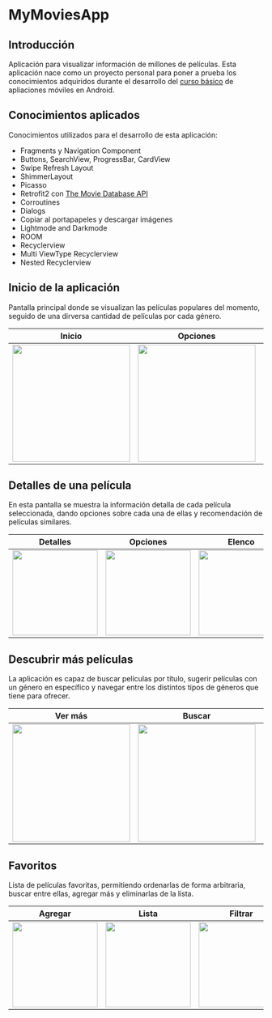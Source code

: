 # MyMoviesApp

## Introducción

Aplicación para visualizar información de millones de películas. Esta aplicación nace como un proyecto personal para poner a prueba los conocimientos adquiridos durante el desarrollo del <a href="https://github.com/RufenDev/CursoBasico" target="_blank">curso básico</a> de apliaciones móviles en Android.  

## Conocimientos aplicados

Conocimientos utilizados para el desarrollo de esta aplicación:

 - Fragments y Navigation Component
 - Buttons, SearchView, ProgressBar, CardView
 - Swipe Refresh Layout
 - ShimmerLayout
 - Picasso
 - Retrofit2 con <a href="https://www.themoviedb.org/" target="_blank">The Movie Database API</a>
 - Corroutines
 - Dialogs
 - Copiar al portapapeles y descargar imágenes
 - Lightmode and Darkmode
 - ROOM
 - Recyclerview
 - Multi ViewType Recyclerview
 - Nested Recyclerview

## Inicio de la aplicación

Pantalla principal donde se visualizan las películas populares del momento, seguido de una dirversa cantidad de películas por cada género.

| Inicio | Opciones | Descargar portada |
| :----: | :------: | :-------------: |
| <img align="center" width="232px" src="https://github.com/RufenDev/MyMoviesApp/assets/147002806/5f798824-dc0d-4614-9cd8-c010420ed413"/> | <img align="center" width="232px" src="https://github.com/RufenDev/MyMoviesApp/assets/147002806/f09d030a-b34d-4576-acf5-6ca60918700e"/> | <img align="center" width="232px" src="https://github.com/RufenDev/MyMoviesApp/assets/147002806/8dc55404-8645-4eb5-b83d-07e887046d11"/> |

## Detalles de una película

En esta pantalla se muestra la información detalla de cada película seleccionada, dando opciones sobre cada una de ellas y recomendación de películas similares.

| Detalles | Opciones | Elenco | Recomendados |
| :------: | :------: | :----: | :----------: | 
| <img align="center" width="168px" src="https://github.com/RufenDev/MyMoviesApp/assets/147002806/3922d253-a65c-4514-8583-ae34cbdafbaa"/> | <img align="center" width="168px" src="https://github.com/RufenDev/MyMoviesApp/assets/147002806/13872034-2764-433b-873d-a167cafbecaf"/> | <img align="center" width="168px" src="https://github.com/RufenDev/MyMoviesApp/assets/147002806/1ec71a76-6546-4f8a-bcf3-1eb8c408dfdc"/> | <img align="center" width="168px" src="https://github.com/RufenDev/MyMoviesApp/assets/147002806/b42e3ba2-f0c2-48ec-8688-946746343458"/> |

## Descubrir más películas

La aplicación es capaz de buscar películas por título, sugerir películas con un género en específico y navegar entre los distintos tipos de géneros que tiene para ofrecer.

| Ver más | Buscar | Descubrir |
| :-----: | :----: | :-------: |
| <img align="center" width="232px" src="https://github.com/RufenDev/MyMoviesApp/assets/147002806/b3d525cb-c7c2-4208-9e72-3b3a01841c1e"/> | <img align="center" width="232px" src="https://github.com/RufenDev/MyMoviesApp/assets/147002806/0a48bcd2-1338-4a38-b66b-da5a44895f79"/> | <img align="center" width="232px" src="https://github.com/RufenDev/MyMoviesApp/assets/147002806/c070c371-9cfa-435b-b8b1-13d80b11734a"/> |

## Favoritos

Lista de películas favoritas, permitiendo ordenarlas de forma arbitraria, buscar entre ellas, agregar más y eliminarlas de la lista.

| Agregar | Lista | Filtrar | Eliminar |
| :---: | :-----: | :-----: | :------: |
| <img align="center" width="168px" src="https://github.com/RufenDev/MyMoviesApp/assets/147002806/5eb0ab33-7516-44fa-9c4a-eb76c2de6f9c"/> | <img align="center" width="168px" src="https://github.com/RufenDev/MyMoviesApp/assets/147002806/2b17309d-22a8-4689-9864-e87e399a59a7"/> | <img align="center" width="168px" src="https://github.com/RufenDev/MyMoviesApp/assets/147002806/bcf42b9e-7252-4d7b-92c8-b53d6a3e8c85"/> | <img align="center" width="168px" src="https://github.com/RufenDev/MyMoviesApp/assets/147002806/73f81416-22fe-4b34-a479-17d900547ccf"/> |
